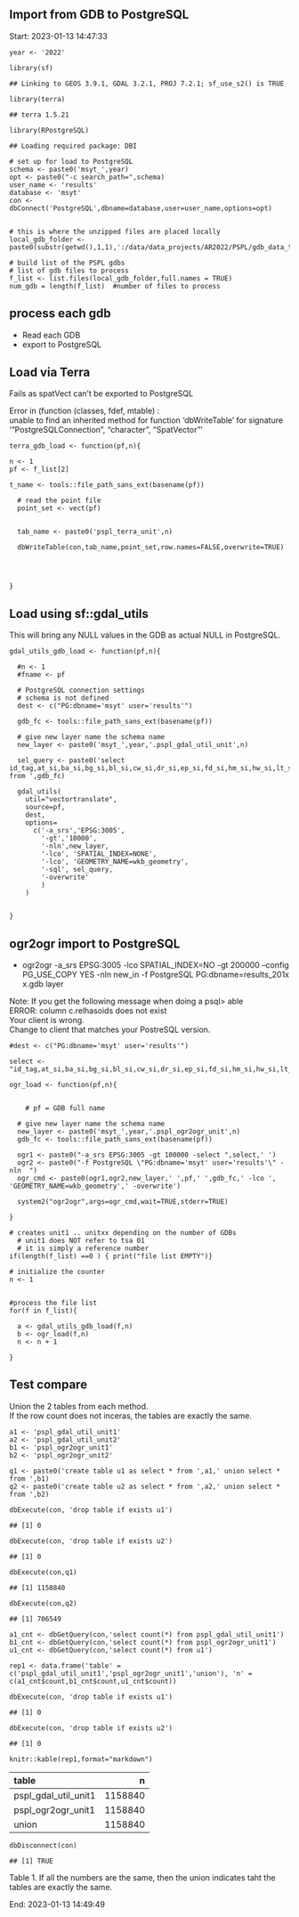 ## Import from GDB to PostgreSQL

Start: 2023-01-13 14:47:33

    year <- '2022'

    library(sf)

    ## Linking to GEOS 3.9.1, GDAL 3.2.1, PROJ 7.2.1; sf_use_s2() is TRUE

    library(terra)

    ## terra 1.5.21

    library(RPostgreSQL)

    ## Loading required package: DBI

    # set up for load to PostgreSQL
    schema <- paste0('msyt_',year)
    opt <- paste0("-c search_path=",schema)
    user_name <- 'results'
    database <- 'msyt'
    con <- dbConnect('PostgreSQL',dbname=database,user=user_name,options=opt)


    # this is where the unzipped files are placed locally
    local_gdb_folder <- paste0(substr(getwd(),1,1),':/data/data_projects/AR2022/PSPL/gdb_data_test')

    # build list of the PSPL gdbs
    # list of gdb files to process
    f_list <- list.files(local_gdb_folder,full.names = TRUE)
    num_gdb = length(f_list)  #number of files to process

## process each gdb

-   Read each GDB
-   export to PostgreSQL

## Load via Terra

Fails as spatVect can’t be exported to PostgreSQL

Error in (function (classes, fdef, mtable) :  
unable to find an inherited method for function ‘dbWriteTable’ for
signature ‘“PostgreSQLConnection”, “character”, “SpatVector”’

    terra_gdb_load <- function(pf,n){

    n <- 1
    pf <- f_list[2]

    t_name <- tools::file_path_sans_ext(basename(pf))
      
      # read the point file
      point_set <- vect(pf)
      

      tab_name <- paste0('pspl_terra_unit',n)
      
      dbWriteTable(con,tab_name,point_set,row.names=FALSE,overwrite=TRUE)
      
      
      

    }

## Load using sf::gdal\_utils

This will bring any NULL values in the GDB as actual NULL in PostgreSQL.

    gdal_utils_gdb_load <- function(pf,n){

      #n <- 1
      #fname <- pf
      
      # PostgreSQL connection settings
      # schema is not defined
      dest <- c("PG:dbname='msyt' user='results'")
      
      gdb_fc <- tools::file_path_sans_ext(basename(pf))
      
      # give new layer name the schema name 
      new_layer <- paste0('msyt_',year,'.pspl_gdal_util_unit',n)
      
      sel_query <- paste0('select id_tag,at_si,ba_si,bg_si,bl_si,cw_si,dr_si,ep_si,fd_si,hm_si,hw_si,lt_si,lw_si,pa_si,pl_si,pw_si,py_si,sb_si,se_si,ss_si,sw_si,sx_si,yc_si from ',gdb_fc)
      
      gdal_utils(
        util="vectortranslate",
        source=pf,
        dest,
        options=
          c('-a_srs','EPSG:3005',
            '-gt','10000',
            '-nln',new_layer,
            '-lco', 'SPATIAL_INDEX=NONE',
            '-lco', 'GEOMETRY_NAME=wkb_geometry',
            '-sql', sel_query,
            '-overwrite'
            )
        )
      

    }

## ogr2ogr import to PostgreSQL

-   ogr2ogr -a\_srs EPSG:3005 -lco SPATIAL\_INDEX=NO -gt 200000 –config
    PG\_USE\_COPY YES -nln new\_in -f PostgreSQL PG:dbname=results\_201x
    x.gdb layer

Note: If you get the following message when doing a psql&gt; able  
ERROR: column c.relhasoids does not exist  
Your client is wrong.  
Change to client that matches your PostreSQL version.

    #dest <- c("PG:dbname='msyt' user='results'")

    select <- "id_tag,at_si,ba_si,bg_si,bl_si,cw_si,dr_si,ep_si,fd_si,hm_si,hw_si,lt_si,lw_si,pa_si,pl_si,pw_si,py_si,sb_si,se_si,ss_si,sw_si,sx_si,yc_si"

    ogr_load <- function(pf,n){
      
      
        # pf = GDB full name
      
      # give new layer name the schema name 
      new_layer <- paste0('msyt_',year,'.pspl_ogr2ogr_unit',n)
      gdb_fc <- tools::file_path_sans_ext(basename(pf))  
      
      ogr1 <- paste0("-a_srs EPSG:3005 -gt 100000 -select ",select,' ')
      ogr2 <- paste0("-f PostgreSQL \"PG:dbname='msyt' user='results'\" -nln  ")
      ogr_cmd <- paste0(ogr1,ogr2,new_layer,' ',pf,' ',gdb_fc,' -lco ', 'GEOMETRY_NAME=wkb_geometry',' -overwrite')

      system2("ogr2ogr",args=ogr_cmd,wait=TRUE,stderr=TRUE)
      
    }

    # creates unit1 .. unitxx depending on the number of GDBs
      # unit1 does NOT refer to tsa 01
      # it is simply a reference number
    if(length(f_list) ==0 ) { print("file list EMPTY")}

    # initialize the counter
    n <- 1


    #process the file list
    for(f in f_list){
          
      a <- gdal_utils_gdb_load(f,n)
      b <- ogr_load(f,n)
      n <- n + 1
          
    }

## Test compare

Union the 2 tables from each method.  
If the row count does not inceras, the tables are exactly the same.

    a1 <- 'pspl_gdal_util_unit1'
    a2 <- 'pspl_gdal_util_unit2'
    b1 <- 'pspl_ogr2ogr_unit1'
    b2 <- 'pspl_ogr2ogr_unit2'

    q1 <- paste0('create table u1 as select * from ',a1,' union select * from ',b1)
    q2 <- paste0('create table u2 as select * from ',a2,' union select * from ',b2)

    dbExecute(con, 'drop table if exists u1')

    ## [1] 0

    dbExecute(con, 'drop table if exists u2')

    ## [1] 0

    dbExecute(con,q1)

    ## [1] 1158840

    dbExecute(con,q2)

    ## [1] 706549

    a1_cnt <- dbGetQuery(con,'select count(*) from pspl_gdal_util_unit1')
    b1_cnt <- dbGetQuery(con,'select count(*) from pspl_ogr2ogr_unit1')
    u1_cnt <- dbGetQuery(con,'select count(*) from u1')

    rep1 <- data.frame('table' = c('pspl_gdal_util_unit1','pspl_ogr2ogr_unit1','union'), 'n' = c(a1_cnt$count,b1_cnt$count,u1_cnt$count))

    dbExecute(con, 'drop table if exists u1')

    ## [1] 0

    dbExecute(con, 'drop table if exists u2')

    ## [1] 0

    knitr::kable(rep1,format="markdown")

<table>
<thead>
<tr class="header">
<th style="text-align: left;">table</th>
<th style="text-align: right;">n</th>
</tr>
</thead>
<tbody>
<tr class="odd">
<td style="text-align: left;">pspl_gdal_util_unit1</td>
<td style="text-align: right;">1158840</td>
</tr>
<tr class="even">
<td style="text-align: left;">pspl_ogr2ogr_unit1</td>
<td style="text-align: right;">1158840</td>
</tr>
<tr class="odd">
<td style="text-align: left;">union</td>
<td style="text-align: right;">1158840</td>
</tr>
</tbody>
</table>

    dbDisconnect(con)

    ## [1] TRUE

Table 1. If all the numbers are the same, then the union indicates taht
the tables are exactly the same.

End: 2023-01-13 14:49:49

